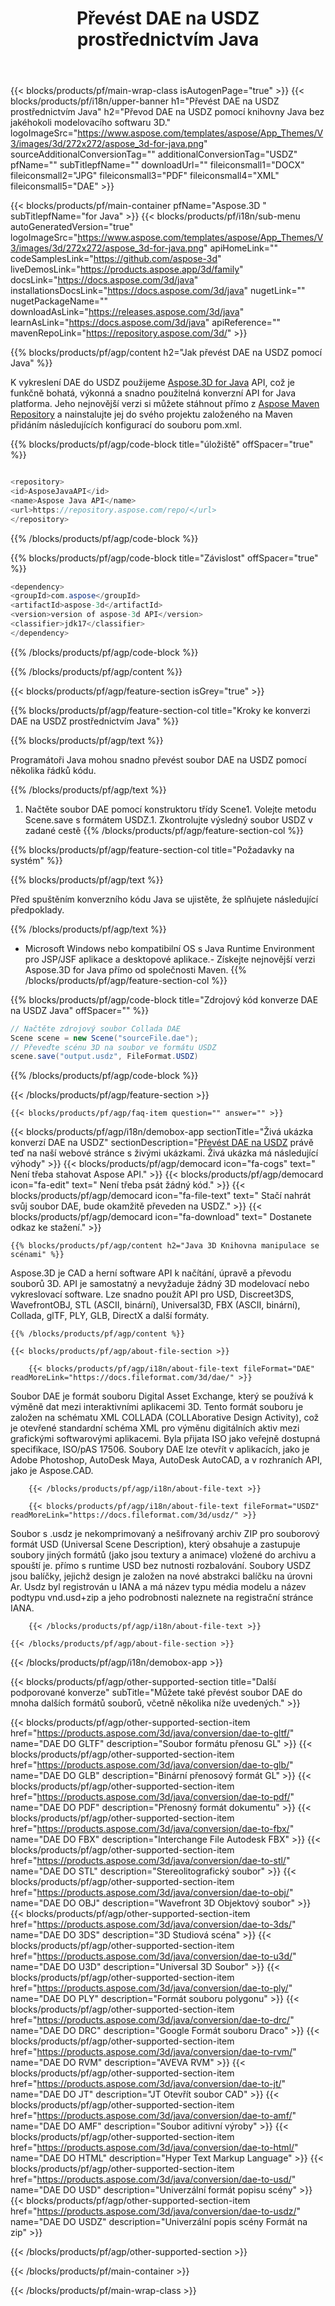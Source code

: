 ﻿---
title: Převést DAE na USDZ prostřednictvím Java
weight: 530
url: /cs/java/conversion/dae-to-usdz/ 
description: Ukázkový konverzní kód Java pro formát DAE na soubor USDZ. Pomocí tohoto příkladu kódu převeďte DAE na USDZ v jakékoli webové nebo desktopové aplikaci založené na Java.
---
{{< blocks/products/pf/main-wrap-class isAutogenPage="true" >}}
{{< blocks/products/pf/i18n/upper-banner h1="Převést DAE na USDZ prostřednictvím Java" h2="Převod DAE na USDZ pomocí knihovny Java bez jakéhokoli modelovacího softwaru 3D." logoImageSrc="https://www.aspose.com/templates/aspose/App_Themes/V3/images/3d/272x272/aspose_3d-for-java.png" sourceAdditionalConversionTag="" additionalConversionTag="USDZ" pfName="" subTitlepfName="" downloadUrl="" fileiconsmall1="DOCX" fileiconsmall2="JPG" fileiconsmall3="PDF" fileiconsmall4="XML" fileiconsmall5="DAE" >}}

{{< blocks/products/pf/main-container pfName="Aspose.3D " subTitlepfName="for Java" >}}
{{< blocks/products/pf/i18n/sub-menu autoGeneratedVersion="true" logoImageSrc="https://www.aspose.com/templates/aspose/App_Themes/V3/images/3d/272x272/aspose_3d-for-java.png" apiHomeLink="" codeSamplesLink="https://github.com/aspose-3d" liveDemosLink="https://products.aspose.app/3d/family" docsLink="https://docs.aspose.com/3d/java" installationsDocsLink="https://docs.aspose.com/3d/java" nugetLink="" nugetPackageName="" downloadAsLink="https://releases.aspose.com/3d/java" learnAsLink="https://docs.aspose.com/3d/java" apiReference="" mavenRepoLink="https://repository.aspose.com/3d/" >}}

{{% blocks/products/pf/agp/content h2="Jak převést DAE na USDZ pomocí Java" %}}

 K vykreslení DAE do USDZ použijeme
 [Aspose.3D for Java](https://products.aspose.com/3d/java) 
 API, což je funkčně bohatá, výkonná a snadno použitelná konverzní API for Java platforma. Jeho nejnovější verzi si můžete stáhnout přímo z
 [Aspose Maven Repository](https://repository.aspose.com/3d/) 
 a nainstalujte jej do svého projektu založeného na Maven přidáním následujících konfigurací do souboru pom.xml.

{{% blocks/products/pf/agp/code-block title="úložiště" offSpacer="true" %}}

```cs

<repository>
<id>AsposeJavaAPI</id>
<name>Aspose Java API</name>
<url>https://repository.aspose.com/repo/</url>
</repository>


```

{{% /blocks/products/pf/agp/code-block %}}

{{% blocks/products/pf/agp/code-block title="Závislost" offSpacer="true" %}}

```cs
<dependency>
<groupId>com.aspose</groupId>
<artifactId>aspose-3d</artifactId>
<version>version of aspose-3d API</version>
<classifier>jdk17</classifier>
</dependency>


```

{{% /blocks/products/pf/agp/code-block %}}

{{% /blocks/products/pf/agp/content %}}

{{< blocks/products/pf/agp/feature-section isGrey="true" >}}

{{% blocks/products/pf/agp/feature-section-col title="Kroky ke konverzi DAE na USDZ prostřednictvím Java" %}}

{{% blocks/products/pf/agp/text %}}

 Programátoři Java mohou snadno převést soubor DAE na USDZ pomocí několika řádků kódu.

{{% /blocks/products/pf/agp/text %}}

1. Načtěte soubor DAE pomocí konstruktoru třídy Scene1. Volejte metodu Scene.save s formátem USDZ.1. Zkontrolujte výsledný soubor USDZ v zadané cestě
{{% /blocks/products/pf/agp/feature-section-col %}}

{{% blocks/products/pf/agp/feature-section-col title="Požadavky na systém" %}}

{{% blocks/products/pf/agp/text %}}

 Před spuštěním konverzního kódu Java se ujistěte, že splňujete následující předpoklady.

{{% /blocks/products/pf/agp/text %}}

- Microsoft Windows nebo kompatibilní OS s Java Runtime Environment pro JSP/JSF aplikace a desktopové aplikace.- Získejte nejnovější verzi Aspose.3D for Java přímo od společnosti Maven.
{{% /blocks/products/pf/agp/feature-section-col %}}

{{% blocks/products/pf/agp/code-block title="Zdrojový kód konverze DAE na USDZ Java" offSpacer="" %}}

```cs
// Načtěte zdrojový soubor Collada DAE
Scene scene = new Scene("sourceFile.dae");
// Převeďte scénu 3D na soubor ve formátu USDZ
scene.save("output.usdz", FileFormat.USDZ)

```

{{% /blocks/products/pf/agp/code-block %}}

{{< /blocks/products/pf/agp/feature-section >}}

    {{< blocks/products/pf/agp/faq-item question="" answer="" >}}
 

<!-- aboutfile Starts -->

{{< blocks/products/pf/agp/i18n/demobox-app sectionTitle="Živá ukázka konverzí DAE na USDZ" sectionDescription="[Převést DAE na USDZ](https://products.aspose.app/3d/conversion/dae-to-usdz) právě teď na naší webové stránce s živými ukázkami. Živá ukázka má následující výhody" >}}
        {{< blocks/products/pf/agp/democard icon="fa-cogs" text=" Není třeba stahovat Aspose API." >}}
        {{< blocks/products/pf/agp/democard icon="fa-edit" text=" Není třeba psát žádný kód." >}}
        {{< blocks/products/pf/agp/democard icon="fa-file-text" text=" Stačí nahrát svůj soubor DAE, bude okamžitě převeden na USDZ." >}}
        {{< blocks/products/pf/agp/democard icon="fa-download" text=" Dostanete odkaz ke stažení." >}}

    {{% blocks/products/pf/agp/content h2="Java 3D Knihovna manipulace se scénami" %}}

 Aspose.3D je CAD a herní software API k načítání, úpravě a převodu souborů 3D. API je samostatný a nevyžaduje žádný 3D modelovací nebo vykreslovací software. Lze snadno použít API pro USD, Discreet3DS, WavefrontOBJ, STL (ASCII, binární), Universal3D, FBX (ASCII, binární), Collada, glTF, PLY, GLB, DirectX a další formáty. 



    {{% /blocks/products/pf/agp/content %}}

    {{< blocks/products/pf/agp/about-file-section >}}

        {{< blocks/products/pf/agp/i18n/about-file-text fileFormat="DAE" readMoreLink="https://docs.fileformat.com/3d/dae/" >}}

Soubor DAE je formát souboru Digital Asset Exchange, který se používá k výměně dat mezi interaktivními aplikacemi 3D. Tento formát souboru je založen na schématu XML COLLADA (COLLAborative Design Activity), což je otevřené standardní schéma XML pro výměnu digitálních aktiv mezi grafickými softwarovými aplikacemi. Byla přijata ISO jako veřejně dostupná specifikace, ISO/pAS 17506. Soubory DAE lze otevřít v aplikacích, jako je Adobe Photoshop, AutoDesk Maya, AutoDesk AutoCAD, a v rozhraních API, jako je Aspose.CAD.

        {{< /blocks/products/pf/agp/i18n/about-file-text >}}

        {{< blocks/products/pf/agp/i18n/about-file-text fileFormat="USDZ" readMoreLink="https://docs.fileformat.com/3d/usdz/" >}}

Soubor s .usdz je nekomprimovaný a nešifrovaný archiv ZIP pro souborový formát USD (Universal Scene Description), který obsahuje a zastupuje soubory jiných formátů (jako jsou textury a animace) vložené do archivu a spouští je. přímo s runtime USD bez nutnosti rozbalování. Soubory USDZ jsou balíčky, jejichž design je založen na nové abstrakci balíčku na úrovni Ar. Usdz byl registrován u IANA a má název typu média modelu a název podtypu vnd.usd+zip a jeho podrobnosti naleznete na registrační stránce IANA.


        {{< /blocks/products/pf/agp/i18n/about-file-text >}}

    {{< /blocks/products/pf/agp/about-file-section >}}

{{< /blocks/products/pf/agp/i18n/demobox-app >}}

<!-- aboutfile Ends -->

{{< blocks/products/pf/agp/other-supported-section title="Další podporované konverze" subTitle="Můžete také převést soubor DAE do mnoha dalších formátů souborů, včetně několika níže uvedených." >}}

{{< blocks/products/pf/agp/other-supported-section-item href="https://products.aspose.com/3d/java/conversion/dae-to-gltf/" name="DAE DO GLTF" description="Soubor formátu přenosu GL" >}}
{{< blocks/products/pf/agp/other-supported-section-item href="https://products.aspose.com/3d/java/conversion/dae-to-glb/" name="DAE DO GLB" description="Binární přenosový formát GL" >}}
{{< blocks/products/pf/agp/other-supported-section-item href="https://products.aspose.com/3d/java/conversion/dae-to-pdf/" name="DAE DO PDF" description="Přenosný formát dokumentu" >}}
{{< blocks/products/pf/agp/other-supported-section-item href="https://products.aspose.com/3d/java/conversion/dae-to-fbx/" name="DAE DO FBX" description="Interchange File Autodesk FBX" >}}
{{< blocks/products/pf/agp/other-supported-section-item href="https://products.aspose.com/3d/java/conversion/dae-to-stl/" name="DAE DO STL" description="Stereolitografický soubor" >}}
{{< blocks/products/pf/agp/other-supported-section-item href="https://products.aspose.com/3d/java/conversion/dae-to-obj/" name="DAE DO OBJ" description="Wavefront 3D Objektový soubor" >}}
{{< blocks/products/pf/agp/other-supported-section-item href="https://products.aspose.com/3d/java/conversion/dae-to-3ds/" name="DAE DO 3DS" description="3D Studiová scéna" >}}
{{< blocks/products/pf/agp/other-supported-section-item href="https://products.aspose.com/3d/java/conversion/dae-to-u3d/" name="DAE DO U3D" description="Universal 3D Soubor" >}}
{{< blocks/products/pf/agp/other-supported-section-item href="https://products.aspose.com/3d/java/conversion/dae-to-ply/" name="DAE DO PLY" description="Formát souboru polygonu" >}}
{{< blocks/products/pf/agp/other-supported-section-item href="https://products.aspose.com/3d/java/conversion/dae-to-drc/" name="DAE DO DRC" description="Google Formát souboru Draco" >}}
{{< blocks/products/pf/agp/other-supported-section-item href="https://products.aspose.com/3d/java/conversion/dae-to-rvm/" name="DAE DO RVM" description="AVEVA RVM" >}}
{{< blocks/products/pf/agp/other-supported-section-item href="https://products.aspose.com/3d/java/conversion/dae-to-jt/" name="DAE DO JT" description="JT Otevřít soubor CAD" >}}
{{< blocks/products/pf/agp/other-supported-section-item href="https://products.aspose.com/3d/java/conversion/dae-to-amf/" name="DAE DO AMF" description="Soubor aditivní výroby" >}}
{{< blocks/products/pf/agp/other-supported-section-item href="https://products.aspose.com/3d/java/conversion/dae-to-html/" name="DAE DO HTML" description="Hyper Text Markup Language" >}}
{{< blocks/products/pf/agp/other-supported-section-item href="https://products.aspose.com/3d/java/conversion/dae-to-usd/" name="DAE DO USD" description="Univerzální formát popisu scény" >}}
{{< blocks/products/pf/agp/other-supported-section-item href="https://products.aspose.com/3d/java/conversion/dae-to-usdz/" name="DAE DO USDZ" description="Univerzální popis scény Formát na zip" >}}

{{< /blocks/products/pf/agp/other-supported-section >}}

{{< /blocks/products/pf/main-container >}}
    
{{< /blocks/products/pf/main-wrap-class >}}